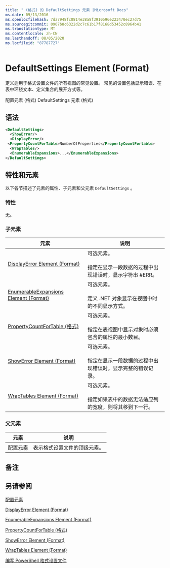```yaml
---
title: " (格式) 的 DefaultSettings 元素 |Microsoft Docs"
ms.date: 09/13/2016
ms.openlocfilehash: 7da7948fc0814e38a8f3910596e223470ec27d75
ms.sourcegitcommit: 0907b8c6322d2c7c61b17f8168d53452c8964b41
ms.translationtype: MT
ms.contentlocale: zh-CN
ms.lasthandoff: 08/05/2020
ms.locfileid: "87787727"
---
```

# <a name="defaultsettings-element-format"></a>DefaultSettings Element (Format)

定义适用于格式设置文件的所有视图的常见设置。 常见的设置包括显示错误、在表中环绕文本、定义集合的展开方式等。

配置元素 (格式) DefaultSettings 元素 (格式) 

## <a name="syntax"></a>语法

```xml
<DefaultSettings>
  <ShowError/>
  <DisplayError/>
 <PropertyCountForTable>NumberOfProperties</PropertyCountFortable>
  <WrapTables/>
  <EnumerableExpansions>...</EnumerableExpansions>
</DefaultSettings>
```

## <a name="attributes-and-elements"></a>特性和元素

以下各节描述了元素的属性、子元素和父元素 `DefaultSettings` 。

### <a name="attributes"></a>特性

无。

### <a name="child-elements"></a>子元素

|元素|说明|
|-------------|-----------------|
|[DisplayError Element (Format)](./displayerror-element-format.md)|可选元素。<br /><br /> 指定在显示一段数据的过程中出现错误时，显示字符串 #ERR。|
|[EnumerableExpansions Element (Format)](./enumerableexpansions-element-format.md)|可选元素。<br /><br /> 定义 .NET 对象显示在视图中时的不同显示方式。|
|[PropertyCountForTable (格式) ](./propertycountfortable-element-format.md)|可选元素。<br /><br /> 指定在表视图中显示对象时必须包含的属性的最小数目。|
|[ShowError Element (Format)](./showerror-element-format.md)|可选元素。<br /><br /> 指定在显示一段数据的过程中出现错误时，显示完整的错误记录。|
|[WrapTables Element (Format)](./wraptables-element-format.md)|可选元素。<br /><br /> 指定如果表中的数据无法适应列的宽度，则将其移到下一行。|

### <a name="parent-elements"></a>父元素

|元素|说明|
|-------------|-----------------|
|[配置元素](./configuration-element-format.md)|表示格式设置文件的顶级元素。|

## <a name="remarks"></a>备注

## <a name="see-also"></a>另请参阅

[配置元素](./configuration-element-format.md)

[DisplayError Element (Format)](./displayerror-element-format.md)

[EnumerableExpansions Element (Format)](./enumerableexpansions-element-format.md)

[PropertyCountForTable (格式) ](./propertycountfortable-element-format.md)

[ShowError Element (Format)](./showerror-element-format.md)

[WrapTables Element (Format)](./wraptables-element-format.md)

[编写 PowerShell 格式设置文件](./writing-a-powershell-formatting-file.md)
